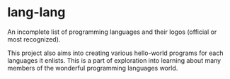 # lang-lang

An incomplete list of programming languages and their logos (official or most recognized). 

This project also aims into creating various hello-world programs for each languages it enlists. This is a part of exploration into learning about many members of the wonderful programming languages world. 